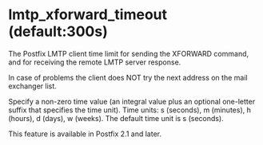 # lmtp_xforward_timeout (default:300s) 


The Postfix LMTP client time limit for sending the XFORWARD command,
and for receiving the remote LMTP server response.



In case of problems the client does NOT try the next address on
the mail exchanger list.


 Specify a non-zero time value (an integral value plus an optional
one-letter suffix that specifies the time unit).  Time units: s
(seconds), m (minutes), h (hours), d (days), w (weeks).
The default time unit is s (seconds).  


This feature is available in Postfix 2.1 and later.



